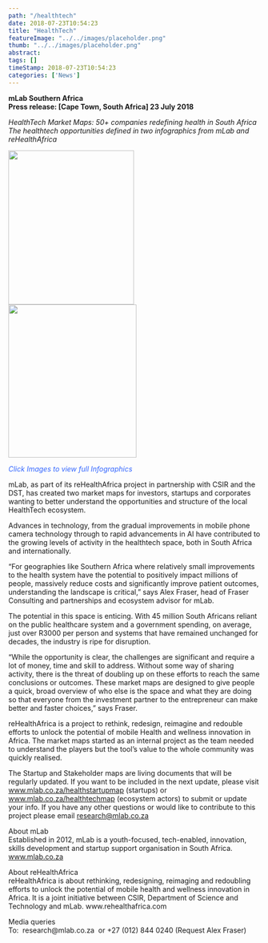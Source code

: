```yaml
---
path: "/healthtech" 
date: 2018-07-23T10:54:23 
title: "HealthTech" 
featureImage: "../../images/placeholder.png" 
thumb: "../../images/placeholder.png" 
abstract:  
tags: [] 
timeStamp: 2018-07-23T10:54:23 
categories: ['News'] 
---
```


<p><strong>mLab Southern Africa<br />
Press release: [Cape Town, South Africa] 23 July 2018</strong></p>
<p><em>HealthTech Market Maps: 50+ companies redefining health in South Africa</em><br />
<em>The healthtech opportunities defined in two infographics from mLab and reHealthAfrica</em></p>
<p style="text-align: left;"><a href="http://mlab/wp-content/uploads/2018/07/Heathtech-Ecosystem-2018-v02.pdf"><img class="wp-image-3466" src="http://mlab/wp-content/uploads/2018/07/Screen-Shot-2018-07-23-at-10.46.53.png" alt="" width="251" height="308" srcset="https://mlab.co.za/wp-content/uploads/2018/07/Screen-Shot-2018-07-23-at-10.46.53.png 978w, https://mlab.co.za/wp-content/uploads/2018/07/Screen-Shot-2018-07-23-at-10.46.53-245x300.png 245w, https://mlab.co.za/wp-content/uploads/2018/07/Screen-Shot-2018-07-23-at-10.46.53-768x942.png 768w, https://mlab.co.za/wp-content/uploads/2018/07/Screen-Shot-2018-07-23-at-10.46.53-835x1024.png 835w" sizes="(max-width: 251px) 100vw, 251px" /></a> <a href="http://mlab/wp-content/uploads/2018/07/mHealth-Startup-Map-2018.pdf"><img class="wp-image-3467" src="http://mlab/wp-content/uploads/2018/07/Screen-Shot-2018-07-23-at-10.47.11.png" alt="" width="256" height="306" srcset="https://mlab.co.za/wp-content/uploads/2018/07/Screen-Shot-2018-07-23-at-10.47.11.png 980w, https://mlab.co.za/wp-content/uploads/2018/07/Screen-Shot-2018-07-23-at-10.47.11-251x300.png 251w, https://mlab.co.za/wp-content/uploads/2018/07/Screen-Shot-2018-07-23-at-10.47.11-768x918.png 768w, https://mlab.co.za/wp-content/uploads/2018/07/Screen-Shot-2018-07-23-at-10.47.11-856x1024.png 856w" sizes="(max-width: 256px) 100vw, 256px" /></a></p>
<p><span style="color: #3366ff;"><em>Click Images to view full Infographics</em></span></p>
<p>mLab, as part of its reHealthAfrica project in partnership with CSIR and the DST, has created two market maps for investors, startups and corporates wanting to better understand the opportunities and structure of the local HealthTech ecosystem.</p>
<p>Advances in technology, from the gradual improvements in mobile phone camera technology through to rapid advancements in AI have contributed to the growing levels of activity in the healthtech space, both in South Africa and internationally.</p>
<p>“For geographies like Southern Africa where relatively small improvements to the health system have the potential to positively impact millions of people, massively reduce costs and significantly improve patient outcomes, understanding the landscape is critical,” says Alex Fraser, head of Fraser Consulting and partnerships and ecosystem advisor for mLab.</p>
<p>The potential in this space is enticing. With 45 million South Africans reliant on the public healthcare system and a government spending, on average, just over R3000 per person and systems that have remained unchanged for decades, the industry is ripe for disruption.</p>
<p>“While the opportunity is clear, the challenges are significant and require a lot of money, time and skill to address. Without some way of sharing activity, there is the threat of doubling up on these efforts to reach the same conclusions or outcomes. These market maps are designed to give people a quick, broad overview of who else is the space and what they are doing so that everyone from the investment partner to the entrepreneur can make better and faster choices,” says Fraser.</p>
<p>reHealthAfrica is a project to rethink, redesign, reimagine and redouble efforts to unlock the potential of mobile Health and wellness innovation in Africa. The market maps started as an internal project as the team needed to understand the players but the tool’s value to the whole community was quickly realised.</p>
<p><span style="font-weight: 400;">The Startup and Stakeholder maps are living documents that will be regularly updated. If you want to be included in the next update, please visit </span><a href="http://mlab/healthstartupmap"><span style="font-weight: 400;">www.mlab.co.za/healthstartupmap</span></a><span style="font-weight: 400;"> (startups) or </span><a href="http://mlab/healthtechmap"><span style="font-weight: 400;">www.mlab.co.za/healthtechmap</span></a><span style="font-weight: 400;"> (ecosystem actors) to submit or update your info. If you have any other questions or would like to contribute to this project please email <a href="mailto:research@mlab.co.za">research@mlab.co.za</a></span></p>
<p>About mLab<br />
Established in 2012, mLab is a youth-focused, tech-enabled, innovation, skills development and startup support organisation in South Africa. <a href="http://mlab">www.mlab.co.za</a></p>
<p>About reHealthAfrica<br />
reHealthAfrica is about rethinking, redesigning, reimaging and redoubling efforts to unlock the potential of mobile health and wellness innovation in Africa. It is a joint initiative between CSIR, Department of Science and Technology and mLab. www.rehealthafrica.com</p>
<p style="text-align: left;">Media queries<br />
To:  research@mlab.co.za  or +27 (012) 844 0240 (Request Alex Fraser)</p>
<p>&nbsp;</p>
<p>&nbsp;</p>
